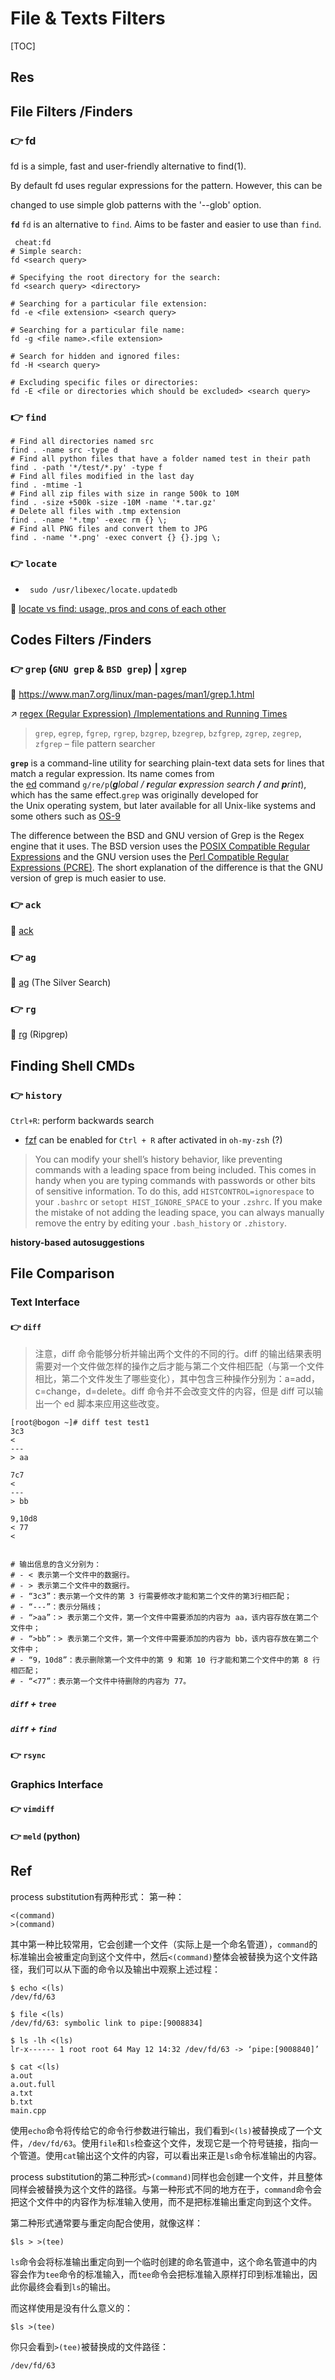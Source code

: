 # File & Texts Filters

[TOC]



## Res



## File Filters /Finders
### 👉 fd
fd is a simple, fast and user-friendly alternative to find(1).

By default fd uses regular expressions for the pattern. However, this can be

changed to use simple glob patterns with the '--glob' option.


**`fd`**
`fd` is an alternative to `find`. Aims to be faster and easier to use than `find`.

```shell
 cheat:fd
# Simple search:
fd <search query>

# Specifying the root directory for the search:
fd <search query> <directory>

# Searching for a particular file extension:
fd -e <file extension> <search query>

# Searching for a particular file name:
fd -g <file name>.<file extension>

# Search for hidden and ignored files:
fd -H <search query>

# Excluding specific files or directories:
fd -E <file or directories which should be excluded> <search query>
```


### 👉 `find`
```shell
# Find all directories named src
find . -name src -type d
# Find all python files that have a folder named test in their path
find . -path '*/test/*.py' -type f
# Find all files modified in the last day
find . -mtime -1
# Find all zip files with size in range 500k to 10M
find . -size +500k -size -10M -name '*.tar.gz'
# Delete all files with .tmp extension
find . -name '*.tmp' -exec rm {} \;
# Find all PNG files and convert them to JPG
find . -name '*.png' -exec convert {} {}.jpg \;
```


### 👉 `locate`
- ` sudo /usr/libexec/locate.updatedb`

🔗 [locate vs find: usage, pros and cons of each other](https://unix.stackexchange.com/questions/60205/locate-vs-find-usage-pros-and-cons-of-each-other) 



## Codes Filters /Finders
### 👉 `grep` (`GNU grep` & `BSD grep`) | `xgrep`
📃 https://www.man7.org/linux/man-pages/man1/grep.1.html

↗ [regex (Regular Expression) /Implementations and Running Times](../../../../👩‍💻%20Programming%20Methodology%20and%20Languages/🪁%20DSL(Domain%20Specific%20Languages)%20&%20GPL(General%20Purpose%20Languages)/📌%20regex%20(Regular%20Expression)/regex%20(Regular%20Expression).md#Implementations%20and%20Running%20Times)

> `grep`, `egrep`, `fgrep`, `rgrep`, `bzgrep`, `bzegrep`, `bzfgrep`, `zgrep`, `zegrep`, `zfgrep` – file pattern searcher

**`grep`** is a command-line utility for searching plain-text data sets for lines that match a regular expression. Its name comes from the [ed](https://en.wikipedia.org/wiki/Ed_(text_editor) "Ed (text editor)") command `g/re/p`(_**g**lobal / **r**egular **e**xpression search **/** and **p**rint_), which has the same effect.`grep` was originally developed for the Unix operating system, but later available for all Unix-like systems and some others such as [OS-9](https://en.wikipedia.org/wiki/OS-9 "OS-9")


[grep | Wikipeida]: https://en.wikipedia.org/wiki/Grep
[Grep Command in Linux (Find Text in Files)]: https://linuxize.com/post/how-to-use-grep-command-to-search-files-in-linux/

[Learning Grep – Searching for content on Linux/Mac]: https://xebia.com/blog/learning-grep/

The difference between the BSD and GNU version of Grep is the Regex engine that it uses. The BSD version uses the [POSIX Compatible Regular Expressions](https://en.wikipedia.org/wiki/Regular_expression#POSIX) and the GNU version uses the [Perl Compatible Regular Expressions (PCRE)](https://en.wikipedia.org/wiki/Perl_Compatible_Regular_Expressions). The short explanation of the difference is that the GNU version of grep is much easier to use.


### 👉 `ack`
📃 [ack](https://github.com/beyondgrep/ack3)


### 👉 `ag`
📃 [ag](https://github.com/ggreer/the_silver_searcher) (The Silver Search)


### 👉 `rg`
📃 [rg](https://github.com/BurntSushi/ripgrep) (Ripgrep)



## Finding Shell CMDs
### 👉 `history`

`Ctrl+R`: perform backwards search 

- [fzf](https://github.com/junegunn/fzf/wiki/Configuring-shell-key-bindings#ctrl-r) can be enabled for `Ctrl + R` after activated in `oh-my-zsh` (?)

> You can modify your shell’s history behavior, like preventing commands with a leading space from being included. This comes in handy when you are typing commands with passwords or other bits of sensitive information. To do this, add `HISTCONTROL=ignorespace` to your `.bashrc` or `setopt HIST_IGNORE_SPACE` to your `.zshrc`. If you make the mistake of not adding the leading space, you can always manually remove the entry by editing your `.bash_history` or `.zhistory`.


**history-based autosuggestions**



## File Comparison
### Text Interface
#### 👉 `diff`

> 注意，diff 命令能够分析并输出两个文件的不同的行。diff 的输出结果表明需要对一个文件做怎样的操作之后才能与第二个文件相匹配（与第一个文件相比，第二个文件发生了哪些变化），其中包含三种操作分别为：a=add，c=change，d=delete。diff 命令并不会改变文件的内容，但是 diff 可以输出一个 ed 脚本来应用这些改变。

```shell
[root@bogon ~]# diff test test1  
3c3  
<  
---  
> aa

7c7  
<  
---  
> bb

9,10d8  
< 77  
<


# 输出信息的含义分别为：
# - < 表示第一个文件中的数据行。
# - > 表示第二个文件中的数据行。
# - “3c3”：表示第一个文件的第 3 行需要修改才能和第二个文件的第3行相匹配；
# - “---”：表示分隔线；
# - “>aa”：> 表示第二个文件，第一个文件中需要添加的内容为 aa，该内容存放在第二个文件中；
# - “>bb”：> 表示第二个文件，第一个文件中需要添加的内容为 bb，该内容存放在第二个文件中；
# - “9，10d8”：表示删除第一个文件中的第 9 和第 10 行才能和第二个文件中的第 8 行相匹配；
# - “<77”：表示第一个文件中待删除的内容为 77。
```

##### `diff` + `tree`

##### `diff` + `find`



#### 👉 `rsync`


### Graphics Interface
#### 👉 `vimdiff`

#### 👉 `meld` (python)




## Ref
[Linux diff --比较两个文件并输出不同之处 | CSDN]: https://blog.csdn.net/mosesmo1989/article/details/51093631

[👍 Linux下快速比较两个目录的不同 | cnblog]: https://www.cnblogs.com/f-ck-need-u/p/9071033.html

[bash：如何直接diff两条命令的输出 | CSDN]: https://blog.csdn.net/imred/article/details/124740947

process substitution有两种形式：
第一种：
```shell
<(command)
>(command)
```
其中第一种比较常用，它会创建一个文件（实际上是一个命名管道），`command`的标准输出会被重定向到这个文件中，然后`<(command)`整体会被替换为这个文件路径，我们可以从下面的命令以及输出中观察上述过程：
```shell
$ echo <(ls)  
/dev/fd/63

$ file <(ls)  
/dev/fd/63: symbolic link to pipe:[9008834]

$ ls -lh <(ls)  
lr-x------ 1 root root 64 May 12 14:32 /dev/fd/63 -> ‘pipe:[9008840]’

$ cat <(ls)  
a.out  
a.out.full  
a.txt  
b.txt  
main.cpp

```
使用`echo`命令将传给它的命令行参数进行输出，我们看到`<(ls)`被替换成了一个文件，`/dev/fd/63`。使用`file`和`ls`检查这个文件，发现它是一个符号链接，指向一个管道。使用`cat`输出这个文件的内容，可以看出来正是`ls`命令标准输出的内容。

process substitution的第二种形式`>(command)`同样也会创建一个文件，并且整体同样会被替换为这个文件的路径。与第一种形式不同的地方在于，`command`命令会把这个文件中的内容作为标准输入使用，而不是把标准输出重定向到这个文件。

第二种形式通常要与重定向配合使用，就像这样：
```shell
$ls > >(tee)
```

`ls`命令会将标准输出重定向到一个临时创建的命名管道中，这个命名管道中的内容会作为`tee`命令的标准输入，而`tee`命令会把标准输入原样打印到标准输出，因此你最终会看到`ls`的输出。

而这样使用是没有什么意义的：
```shell
$ls >(tee)
```

你只会看到`>(tee)`被替换成的文件路径：
```shell
/dev/fd/63
```

[Linux下使用使用管道时多个参数的问题的解决方案 | CSDN]: https://blog.csdn.net/zw0283/article/details/50115569
